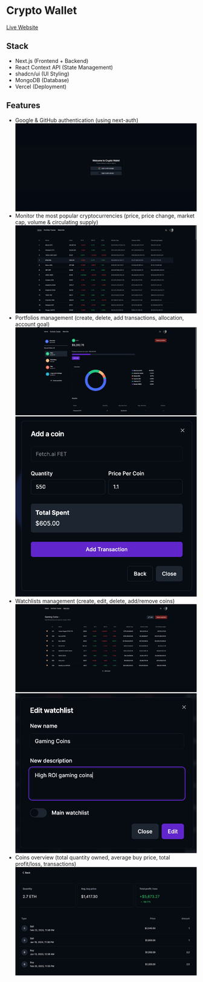 # Crypto Wallet

[Live Website](https://crypto-wallet-livid.vercel.app/)

## Stack
- Next.js (Frontend + Backend)
- React Context API (State Management)
- shadcn/ui (UI Styling)
- MongoDB (Database)
- Vercel (Deployment)

## Features
- Google & GitHub authentication (using next-auth)
  <img src="public/app-demo/login-screen.png">
- Monitor the most popular cryptocurrencies (price, price change, market cap, volume & circulating supply)
  <img src="public/app-demo/homepage.png">
- Portfolios management (create, delete, add transactions, allocation, account goal)
  <img src="public/app-demo/portfolio.png">
  <img src="public/app-demo/add-coin.png">
- Watchlists management (create, edit, delete, add/remove coins)
  <img src="public/app-demo/watchlist.png">
  <img src="public/app-demo/edit-watchlist.png">
- Coins overview (total quantity owned, average buy price, total profit/loss, transactions)
  <img src="public/app-demo/coin-transactions.png">
